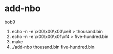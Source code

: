# add-nbo
bob9

1. echo -n -e \\x00\\x00\\x03\\xe8 > thousand.bin <br>
2. echo -n -e \\x00\\x00\\x01\\xf4 > five-hundred.bin <br>
3. make
4. ./add-nbo thousand.bin five-hundred.bin
